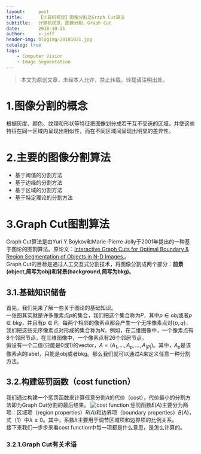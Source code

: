 ```yaml
---
layout:     post
title:      【计算机视觉】图像分割之Graph Cut算法
subtitle:   计算机视觉，图像分割，Graph Cut
date:       2018-10-21
author:     x-jeff
header-img: blogimg/20181021.jpg
catalog: true
tags:
    - Computer Vision
    - Image Segmentation
---  
```

>本文为原创文章，未经本人允许，禁止转载。转载请注明出处。

# 1.图像分割的概念
根据灰度、颜色、纹理和形状等特征把图像划分成若干互不交迭的区域，并使这些特征在同一区域内呈现出相似性，而在不同区域间呈现出明显的差异性。
# 2.主要的图像分割算法
* 基于阈值的分割方法
* 基于边缘的分割方法
* 基于区域的分割方法
* 基于特定理论的分割方法

# 3.Graph Cut图割算法
Graph Cut算法是由Yuri Y.Boykov和Marie-Pierre Jolly于2001年提出的一种基于图论的图割算法。原论文：[Interactive Graph Cuts for Optimal Boundary & Region Segmentation of Objects in N-D Images.](http://webserver2.tecgraf.puc-rio.br/~mgattass/ra/ref/SegmentationViaGraphCut/GraphCutsBoykovICCV2001.pdf)。  
Graph Cut的目标是通过人工交互式分割技术，将图像分割成两个部分：**前景(object,简写为obj)**和**背景(background,简写为bkg)**。
## 3.1.基础知识储备
首先，我们先来了解一些关于图论的基础知识。  
一张图其实就是许多像素点*p*的集合，我们把这个集合称为*P*，其中$p \in obj$或者$p \in bkg$，并且有$p \in P$。每两个相邻的像素点都会产生一个无序像素点对$\lbrace p,q \rbrace$，我们把这些无序像素点对形成的集合称为*N*。例如，在二维图像中，一个像素点有8个邻居节点，在三维图像中，一个像素点有26个邻居节点。  
假设有一个二值(只能是0或1)的vector，$A=(A_1,...,A_p,...,A_{|P|})$。其中，$A_p$是该像素点的label，只能是obj或者bkg。那么我们就可以通过*A*来定义任意一种分割方法。
## 3.2.构建惩罚函数（cost function）
我们通过构建一个惩罚函数来计算任意分割*A*的代价（cost），代价最小的分割方法即为Graph Cut分割的最后结果。
![cost function](https://ws1.sinaimg.cn/large/006tNbRwly1fwg5xilaxij30pm0ecgn3.jpg)
惩罚函数$E(A)$主要分为两项：区域项（region properties）$R(A)$和边界项（boundary properties）$B(A)$，式（1）中$\lambda \ge 0$。其中，系数$\lambda$主要用于调节区域项和边界项的比例关系。  
接下来我们一步步来看cost function中每一项都是什么意思，是怎么计算的。
### 3.2.1.Graph Cut有关术语